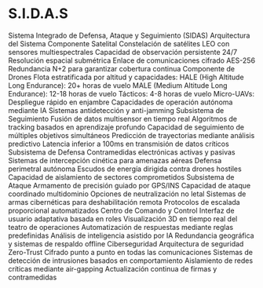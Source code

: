# S.I.D.A.S
Sistema Integrado de Defensa, Ataque y Seguimiento (SIDAS)
Arquitectura del Sistema
Componente Satelital
Constelación de satélites LEO con sensores multiespectrales
Capacidad de observación persistente 24/7
Resolución espacial submétrica
Enlace de comunicaciones cifrado AES-256
Redundancia N+2 para garantizar cobertura continua
Componente de Drones
Flota estratificada por altitud y capacidades:
HALE (High Altitude Long Endurance): 20+ horas de vuelo
MALE (Medium Altitude Long Endurance): 12-18 horas de vuelo
Tácticos: 4-8 horas de vuelo
Micro-UAVs: Despliegue rápido en enjambre
Capacidades de operación autónoma mediante IA
Sistemas antidetección y anti-jamming
Subsistema de Seguimiento
Fusión de datos multisensor en tiempo real
Algoritmos de tracking basados en aprendizaje profundo
Capacidad de seguimiento de múltiples objetivos simultáneos
Predicción de trayectorias mediante análisis predictivo
Latencia inferior a 100ms en transmisión de datos críticos
Subsistema de Defensa
Contramedidas electrónicas activas y pasivas
Sistemas de intercepción cinética para amenazas aéreas
Defensa perimetral autónoma
Escudos de energía dirigida contra drones hostiles
Capacidad de aislamiento de sectores comprometidos
Subsistema de Ataque
Armamento de precisión guiado por GPS/INS
Capacidad de ataque coordinado multidominio
Opciones de neutralización no letal
Sistemas de armas cibernéticas para deshabilitación remota
Protocolos de escalada proporcional automatizados
Centro de Comando y Control
Interfaz de usuario adaptativa basada en roles
Visualización 3D en tiempo real del teatro de operaciones
Automatización de respuestas mediante reglas predefinidas
Análisis de inteligencia asistido por IA
Redundancia geográfica y sistemas de respaldo offline
Ciberseguridad
Arquitectura de seguridad Zero-Trust
Cifrado punto a punto en todas las comunicaciones
Sistemas de detección de intrusiones basados en comportamiento
Aislamiento de redes críticas mediante air-gapping
Actualización continua de firmas y contramedidas
